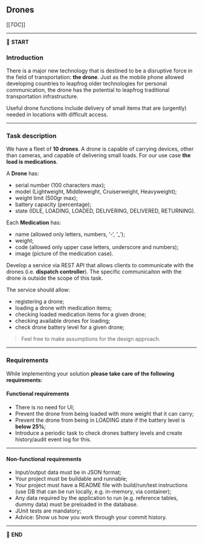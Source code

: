 ## Drones

[[_TOC_]]

---

:scroll: **START**

### Introduction

There is a major new technology that is destined to be a disruptive force in the field of
transportation: **the drone**. Just as the mobile phone allowed developing countries to leapfrog
older technologies for personal communication, the drone has the potential to leapfrog traditional
transportation infrastructure.

Useful drone functions include delivery of small items that are (urgently) needed in locations with
difficult access.

---

### Task description

We have a fleet of **10 drones**. A drone is capable of carrying devices, other than cameras, and
capable of delivering small loads. For our use case **the load is medications**.

A **Drone** has:

- serial number (100 characters max);
- model (Lightweight, Middleweight, Cruiserweight, Heavyweight);
- weight limit (500gr max);
- battery capacity (percentage);
- state (IDLE, LOADING, LOADED, DELIVERING, DELIVERED, RETURNING).

Each **Medication** has:

- name (allowed only letters, numbers, ‘-‘, ‘_’);
- weight;
- code (allowed only upper case letters, underscore and numbers);
- image (picture of the medication case).

Develop a service via REST API that allows clients to communicate with the drones (i.e. **dispatch
controller**). The specific communicaiton with the drone is outside the scope of this task.

The service should allow:

- registering a drone;
- loading a drone with medication items;
- checking loaded medication items for a given drone;
- checking available drones for loading;
- check drone battery level for a given drone;

> Feel free to make assumptions for the design approach.

---

### Requirements

While implementing your solution **please take care of the following requirements**:

#### Functional requirements

- There is no need for UI;
- Prevent the drone from being loaded with more weight that it can carry;
- Prevent the drone from being in LOADING state if the battery level is **below 25%**;
- Introduce a periodic task to check drones battery levels and create history/audit event log for
  this.

---

#### Non-functional requirements

- Input/output data must be in JSON format;
- Your project must be buildable and runnable;
- Your project must have a README file with build/run/test instructions (use DB that can be run
  locally, e.g. in-memory, via container);
- Any data required by the application to run (e.g. reference tables, dummy data) must be preloaded
  in the database.
- JUnit tests are mandatory;
- Advice: Show us how you work through your commit history.

---

:scroll: **END**